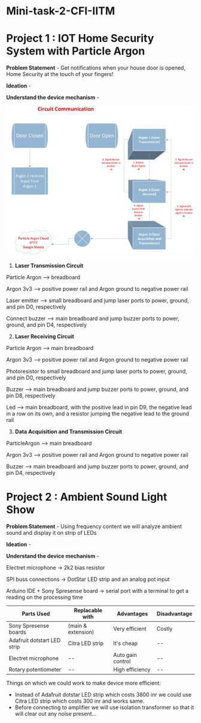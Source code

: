 # Mini-task-2-CFI-IITM

# Project 1 : IOT Home Security System with Particle Argon

**Problem Statement** - Get notifications when your house door is opened, Home Security at the touch of your fingers! 

**Ideation** -

**Understand the device mechanism** -

![](instpic.jpeg)

1. **Laser Transmission Circuit**

Particle Argon --> breadboard

Argon 3v3 --> positive power rail and Argon ground to negative power rail

Laser emitter --> small breadboard and jump laser ports to power, ground, and pin D0, respectively

Connect buzzer --> main breadboard and jump buzzer ports to power, ground, and pin D4, respectively

2. **Laser Receiving Circuit**

Particle Argon --> main breadboard

Argon 3v3 --> positive power rail and Argon ground to negative power rail

Photoresistor to small breadboard and jump laser ports to power, ground, and pin D0, respectively

Buzzer --> main breadboard and jump buzzer ports to power, ground, and pin D8, respectively

Led --> main breadboard, with the positive lead in pin D9, the negative lead in a row on its own, and a resistor jumping the negative lead to the ground rail

3. **Data Acquisition and Transmission Circuit**

ParticleArgon --> main breadboard

Argon 3v3 --> positive power rail and Argon ground to negative power rail

Buzzer --> main breadboard and jump buzzer ports to power, ground, and pin D4, respectively

# Project 2 : Ambient Sound Light Show

**Problem Statement** - Using frequency content we will analyze ambient sound and display it on strip of LEDs

**Ideation** -

**Understand the device mechanism** -

Electret microphone -> 2k2 bias resistor

SPI buss connections -> DotStar LED strip and an analog pot input

Arduino IDE + Sony Spresense board -> serial port with a terminal to get a reading on the processing time
 
|Parts Used                   | Replacable with | Advantages | Disadvantage|
|-----------------------------|-----------------|------------|-------------|
|Sony Spresense boards |(main & extension)|Very efficient| Costly|
|Adafruit dotstart LED strip  |Citra LED strip  |It's cheap  |    --       |
|Electret microphone          |       --        |Auto gain control|   --   |
|Rotary potentiometer         |       --        |High efficiency | --   |

Things on which we could work to make device more efficient:
* Instead of Adafruit dotstar LED strip which costs 3800 inr we could use Citra LED strip which costs 300 inr and works same.
* Before connecting to amplifier we will use isolation transformer so that it will clear out any noise present...
